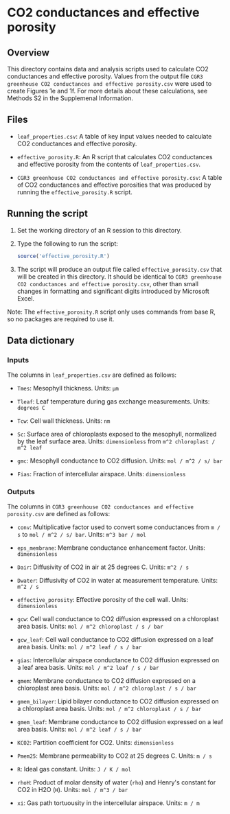 # CO2 conductances and effective porosity

## Overview

This directory contains data and analysis scripts used to calculate CO2
conductances and effective porosity. Values from the output file
`CGR3 greenhouse CO2 conductances and effective porosity.csv` were used to
create Figures 1e and 1f. For more details about these calculations, see
Methods S2 in the Supplemenal Information.

## Files

- `leaf_properties.csv`: A table of key input values needed to calculate CO2
  conductances and effective porosity.

- `effective_porosity.R`: An R script that calculates CO2 conductances and
  effective porosity from the contents of `leaf_properties.csv`.

- `CGR3 greenhouse CO2 conductances and effective porosity.csv`: A table of CO2
  conductances and effective porosities that was produced by running the
  `effective_porosity.R` script.

## Running the script

1. Set the working directory of an R session to this directory.

2. Type the following to run the script:

   ```r
   source('effective_porosity.R')
   ```

3. The script will produce an output file called `effective_porosity.csv` that
   will be created in this directory. It should be identical to
   `CGR3 greenhouse CO2 conductances and effective porosity.csv`, other than
   small changes in formatting and significant digits introduced by Microsoft
   Excel.

Note: The `effective_porosity.R` script only uses commands from base R, so no
packages are required to use it.

## Data dictionary

### Inputs

The columns in `leaf_properties.csv` are defined as follows:

- `Tmes`: Mesophyll thickness. Units: `μm`

- `Tleaf`: Leaf temperature during gas exchange measurements. Units: `degrees C`

- `Tcw`: Cell wall thickness. Units: `nm`

- `Sc`: Surface area of chloroplasts exposed to the mesophyll, normalized by the
  leaf surface area. Units: `dimensionless` from `m^2 chloroplast / m^2 leaf`

- `gmc`: Mesophyll conductance to CO2 diffusion. Units: `mol / m^2 / s/ bar`

- `Fias`: Fraction of intercellular airspace. Units: `dimensionless`

### Outputs

The columns in `CGR3 greenhouse CO2 conductances and effective porosity.csv` are
defined as follows:

 - `conv`: Multiplicative factor used to convert some conductances from `m / s`
   to `mol / m^2 / s/ bar`. Units: `m^3 bar / mol`

 - `eps_membrane`: Membrane conductance enhancement factor.
   Units: `dimensionless`

 - `Dair`: Diffusivity of CO2 in air at 25 degrees C.
   Units: `m^2 / s`

 - `Dwater`: Diffusivity of CO2 in water at measurement temperature.
   Units: `m^2 / s`

 - `effective_porosity`: Effective porosity of the cell wall.
   Units: `dimensionless`

 - `gcw`: Cell wall conductance to CO2 diffusion expressed on a chloroplast area
   basis. Units: `mol / m^2 chloroplast / s / bar`

 - `gcw_leaf`: Cell wall conductance to CO2 diffusion expressed on a leaf area
   basis. Units: `mol / m^2 leaf / s / bar`

 - `gias`: Intercellular airspace conductance to CO2 diffusion expressed on a
   leaf area basis. Units: `mol / m^2 leaf / s / bar`

 - `gmem`: Membrane conductance to CO2 diffusion expressed on a chloroplast area
   basis. Units: `mol / m^2 chloroplast / s / bar`

 - `gmem_bilayer`: Lipid bilayer conductance to CO2 diffusion expressed on a
   chloroplast area basis. Units: `mol / m^2 chloroplast / s / bar`

 - `gmem_leaf`: Membrane conductance to CO2 diffusion expressed on a leaf area
   basis. Units: `mol / m^2 leaf / s / bar`

 - `KCO2`: Partition coefficient for CO2. Units: `dimensionless`

 - `Pmem25`: Membrane permeability to CO2 at 25 degrees C. Units: `m / s`

 - `R`: Ideal gas constant. Units: `J / K / mol`

 - `rhoH`: Product of molar density of water (`rho`) and Henry's constant for
   CO2 in H2O (`H`). Units: `mol / m^3 / bar`

 - `xi`: Gas path tortuousity in the intercellular airspace. Units: `m / m`
